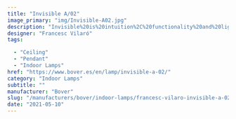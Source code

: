 ```yaml
---
title: "Invisible A/02"
image_primary: "img/Invisible-A02.jpg"
description: "Invisible%20is%20intuition%2C%20functionality%20and%20lightness%20but%2C%20above%20all%2C%20simplicity.%20And%20this%20characteristic%20is%20the%20source%20of%20its%20beauty.%20Its%20simplicity%20gives%20it%20an%20intrinsic%20iconic%20quality.%0A%0A%0A%0A"
designer: "Francesc Vilaró"
tags: 

  - "Ceiling"
  - "Pendant"
  - "Indoor Lamps"
href: "https://www.bover.es/en/lamp/invisible-a-02/"
category: "Indoor Lamps"
subtitle: ""
manufacturer: "Bover"
slug: "/manufacturers/bover/indoor-lamps/francesc-vilaro-invisible-a-02"
date: "2021-05-10"
---
```

